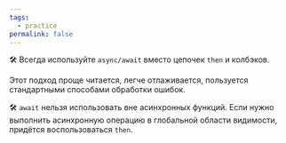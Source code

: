 ```yaml
---
tags:
  - practice
permalink: false
---
```


🛠 Всегда используйте `async/await` вместо цепочек `then` и колбэков.

Этот подход проще читается, легче отлаживается, пользуется стандартными способами обработки ошибок.

🛠 `await` нельзя использовать вне асинхронных функций. Если нужно выполнить асинхронную операцию в глобальной области видимости, придётся воспользоваться `then`.
